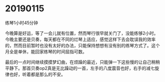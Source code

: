 # 20190115

练琴1小时45分钟

今晚算是好运，等了一会儿就有位置，然而琴行很早就关门了，没能练够2小时。今晚主要还是贝奏，每天都在不同的烂琴上适应，感觉这样下去会耽误我的效率的，然而目前暂时也没有太好的办法，只能保持想想有没有别的练琴方式了。这个月全是单休，能回家练琴的时间屈指可数。

最后的一点时间继续摸摸梦幻曲，在烦躁的最近，只能弹一下这些慢的让自己稍稍平静下。那首贝奏op2真是无比躁动的一首，左手的八度震音也好，右手的减七旋律也好，听着都是那么的不安。
